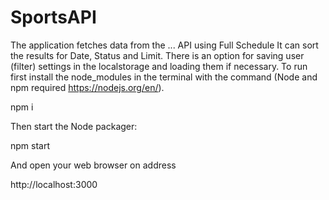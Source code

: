 # SportsAPI

The application fetches data from the ... API using Full Schedule 
It can sort the results for Date, Status and Limit.
There is an option for saving user (filter) settings in the localstorage and loading them if necessary.
To run first install the node_modules in the terminal with the command (Node and npm required https://nodejs.org/en/).

npm i

Then start the Node packager:

npm start 

And open your web browser on address

http://localhost:3000
